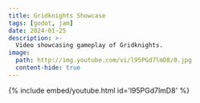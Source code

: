 ```yaml
---
title: Gridknights Showcase
tags: [godot, jam]
date: 2024-01-25
description: >-
  Video showcasing gameplay of Gridknights.
image:
  path: http://img.youtube.com/vi/l95PGd7lmD8/0.jpg
  content-hide: true
---
```

{% include embed/youtube.html id='l95PGd7lmD8' %}

